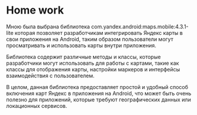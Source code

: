 <h1>Home work</h1>


Мною была выбрана библиотека com.yandex.android:maps.mobile:4.3.1-lite
которая позволяет разработчикам интегрировать Яндекс карты в свои приложения на Android, 
таким образом пользователи могут просматривать и использовать карты внутри приложения.

Библиотека содержит различные методы и классы, которые разработчики могут использовать для работы с картами,
такие как классы для отображения карты, настройки маркеров и интерфейсы взаимодействия с пользователем.

В целом, данная библиотека предоставляет простой и удобный способ включения карт Яндекс в приложения на Android,
что может быть очень полезно для приложений, которые требуют географических данных или локационных сервисов.